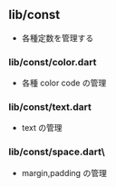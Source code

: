 ## lib/const

- 各種定数を管理する

### lib/const/color.dart

- 各種 color code の管理

### lib/const/text.dart

- text の管理

### lib/const/space.dart\

- margin,padding の管理
